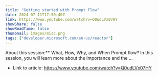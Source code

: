 ```yaml
---
title: "Getting started with Prompt Flow"
date: 2024-07-11T17:50:40Z
link: https://www.youtube.com/watch?v=Q0udLVx07HY
showShare: false
showReadTime: false
thumbnail: images/misc.png
tags: ["developer.microsoft.com/en-us/reactor"]
---
```

About this session:** What, How, Why, and When Prompt flow? In this session, you will learn more about the importance and the ...

- Link to article: https://www.youtube.com/watch?v=Q0udLVx07HY